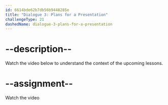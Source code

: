 ```yaml
---
id: 6614bde62b7db56b9448285e
title: "Dialogue 3: Plans for a Presentation"
challengeType: 21
dashedName: dialogue-3-plans-for-a-presentation
---
```


# --description--

Watch the video below to understand the context of the upcoming lessons.

# --assignment--

Watch the video
